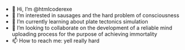 - 👋 Hi, I’m @htmlcoderexe
- 👀 I’m interested in sausages and the hard problem of consciousness
- 🌱 I’m currently learning about plate tectonics simulation
- 💞️ I’m looking to collaborate on the development of a reliable mind uploading process for the purpose of achieving immortality 
- 📫 How to reach me: yell really hard

<!---
htmlcoderexe/htmlcoderexe is a ✨ special ✨ repository because its `README.md` (this file) appears on your GitHub profile.
You can click the Preview link to take a look at your changes.
--->
